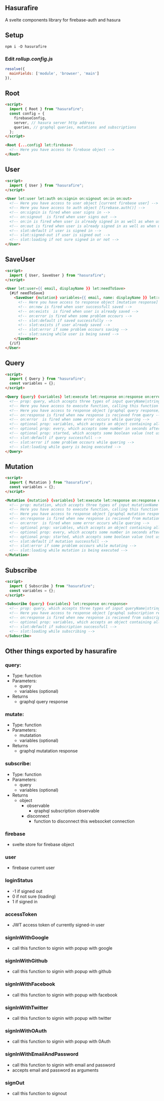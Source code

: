 ## Hasurafire

A svelte components library for firebase-auth and hasura

## Setup

```
npm i -D hasurafire
```

### Edit _rollup.config.js_

```javascript
resolve({
  mainFields: ['module', 'browser', 'main']
}),
```

## Root

```html
<script>
  import { Root } from "hasurafire";
  const config = {
    firebaseConfig,
    server, // hasura server http address
    queries, // graphql queries, mutations and subscriptions
  };
</script>

<Root {...config} let:firebase>
  <!-- Here you have access to firebase object -->
</Root>
```

## User

```html
<script>
  import { User } from "hasurafire";
</script>

<User let:user let:auth on:signin on:signout on:in on:out>
  <!-- Here you have access to user object [current firebase user] -->
  <!-- Here you have access to auth object [firebase.auth()] -->
  <!-- on:signin is fired when user signs in -->
  <!-- on:signout  is fired when user signs out -->
  <!-- on:in is fired when user is already signed in as well as when user signs in -->
  <!-- on:out is fired when user is already signed in as well as when user signs out -->
  <!-- slot:default if user is signed in -->
  <!-- slot:signed-out if user is signed out -->
  <!-- slot:loading if not sure signed in or not -->
</User>
```

## SaveUser

```html
<script>
  import { User, SaveUser } from "hasurafire";
</script>

<User let:user={{ email, displayName }} let:needToSave>
  {#if needToSave}
    <SaveUser {mutation} variables={{ email, name: displayName }} let:response on:error={signOut} >
      <!-- Here you have access to response object [mutation response] -->
      <!-- on:new is fired when user successfull saved -->
      <!-- on:exists  is fired when user is already saved -->
      <!-- on:error is fired when some problem occours -->
      <!-- slot:default if saved successfully -->
      <!-- slot:exists if user already saved -->
      <!-- slot:error if some problem occours saving -->
      <!-- slot:saving while user is being saved -->
    </SaveUser>
  {/if}
</User>
```

## Query

```html
<script>
  import { Query } from "hasurafire";
  const variables = {};
</script>

<Query {query} {variables} let:execute let:response on:response on:error>
  <!-- prop: query, which accepts three types of input queryName|stringQuery|gqlTagQuery -->
  <!-- Here you have access to execute function, calling this function will execute this query -->
  <!-- Here you have access to response object [graphql query response] -->
  <!-- on:response is fired when new response is recieved from query -->
  <!-- on:error  is fired when some error occurs while quering -->
  <!-- optional prop: variables, which accepts an object containing all the variables needed for this graplql query -->
  <!-- optional prop: every, which accepts some number in seconds after which re-execute this query -->
  <!-- optional prop: started, which accepts some boolean value (not used with every prop) to start quering on mount) -->
  <!-- slot:default if query successfull -->
  <!-- slot:error if some problem occours while quering -->
  <!-- slot:loading while query is being executed -->
</Query>
```

## Mutation

```html
<script>
  import { Mutation } from "hasurafire";
  const variables = {};
</script>

<Mutation {mutation} {variables} let:execute let:response on:response on:error>
  <!-- prop: mutation, which accepts three types of input mutationName|stringMutation|gqlTagMutation -->
  <!-- Here you have access to execute function, calling this function will execute this mutation -->
  <!-- Here you have access to response object [graphql mutation response] -->
  <!-- on:response is fired when new response is recieved from mutation -->
  <!-- on:error  is fired when some error occurs while quering -->
  <!-- optional prop: variables, which accepts an object containing all the variables needed for this graplql mutation -->
  <!-- optional prop: every, which accepts some number in seconds after which re-execute this mutation -->
  <!-- optional prop: started, which accepts some boolean value (not used with every prop) to start quering on mount) -->
  <!-- slot:default if mutation successfull -->
  <!-- slot:error if some problem occours while mutating -->
  <!-- slot:loading while mutation is being executed -->
</Mutation>
```

## Subscribe

```html
<script>
  import { Subscribe } from "hasurafire";
  const variables = {};
</script>

<Subscribe {query} {variables} let:response on:response>
  <!-- prop: query, which accepts three types of input queryName|stringQuery|gqlTagQuery -->
  <!-- Here you have access to response object [graphql subscription response] -->
  <!-- on:response is fired when new response is recieved from subscription -->
  <!-- optional prop: variables, which accepts an object containing all the variables needed for this graplql subscription -->
  <!-- slot:default if subscription successfull -->
  <!-- slot:loading while subscribing -->
</Subscribe>
```

## Other things exported by hasurafire

### query:

- Type: function
- Parameters:
  - query
  - variables (optional)
- Returns
  - graphql query response

### mutate:

- Type: function
- Parameters:
  - mutatation
  - variables (optional)
- Returns
  - graphql mutatation response

### subscribe:

- Type: function
- Parameters:
  - query
  - variables (optional)
- Returns
  - object
    - observable
      - qraphql subscription observable
    - disconnect
      - function to disconnect this websocket connection

### firebase

- svelte store for firebase object

### user

- firebase current user

### loginStatus

- -1 if signed out
- 0 if not sure (loading)
- 1 if signed in

### accessToken

- JWT access token of currently signed-in user

### signInWithGoogle

- call this function to signin with popup with google

### signInWithGithub

- call this function to signin with popup with github

### signInWithFacebook

- call this function to signin with popup with facebook

### signInWithTwitter

- call this function to signin with popup with twitter

### signInWithOAuth

- call this function to signin with popup with 0Auth

### signInWithEmailAndPassword

- call this function to signin with email and password
- accepts email and password as arguments

### signOut

- call this function to signout
